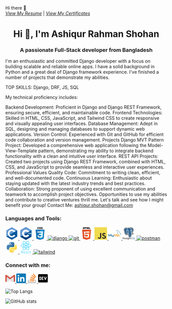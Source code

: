 Hi there 👋<br/>
 *[View My Resume](https://drive.google.com/file/d/1RZ5212CmfPuvvkZfaokG2KiGWEVoSOv3/view?usp=sharing)*
 | *[View My Certificates](https://github.com/ashiqur-shohan/Certificate-)*
<br />
<h1 align="center">Hi 👋, I'm Ashiqur Rahman Shohan</h1>
<h3 align="center">A passionate Full-Stack developer from Bangladesh</h3>
<p>I'm an enthusiastic and committed Django developer with a focus on building scalable and reliable online apps. I have a solid background in Python and a great deal of Django framework experience. I've finished a number of projects that demonstrate my abilities.

TOP SKILLS: Django, DRF, JS, SQL

My technical proficiency includes:

Backend Development: Proficient in Django and Django REST Framework, ensuring secure, efficient, and maintainable code.
Frontend Technologies: Skilled in HTML, CSS, JavaScript, and Tailwind CSS to create responsive and visually appealing user interfaces.
Database Management: Adept in SQL, designing and managing databases to support dynamic web applications.
Version Control: Experienced with Git and GitHub for efficient code collaboration and version management.
Projects
Django MVT Pattern Project: Developed a comprehensive web application following the Model-View-Template pattern, demonstrating my ability to integrate backend functionality with a clean and intuitive user interface.
REST API Projects: Created two projects using Django REST Framework, combined with HTML, CSS, and JavaScript to provide seamless and interactive user experiences.
Professional Values
Quality Code: Commitment to writing clean, efficient, and well-documented code.
Continuous Learning: Enthusiastic about staying updated with the latest industry trends and best practices.
Collaboration: Strong proponent of using excellent communication and teamwork to accomplish project objectives. Opportunities to use my abilities and contribute to creative ventures thrill me. Let's talk and see how I might benefit your group!
Contact Me: ashiqur.shohan@gmail.com</p>

<h3 align="left">Languages and Tools:</h3>
<p align="left"> <a href="https://www.cprogramming.com/" target="_blank" rel="noreferrer"> <img src="https://raw.githubusercontent.com/devicons/devicon/master/icons/c/c-original.svg" alt="c" width="40" height="40"/> </a> <a href="https://www.w3schools.com/cpp/" target="_blank" rel="noreferrer"> <img src="https://raw.githubusercontent.com/devicons/devicon/master/icons/cplusplus/cplusplus-original.svg" alt="cplusplus" width="40" height="40"/> </a> <a href="https://www.w3schools.com/css/" target="_blank" rel="noreferrer"> <img src="https://raw.githubusercontent.com/devicons/devicon/master/icons/css3/css3-original-wordmark.svg" alt="css3" width="40" height="40"/> </a> <a href="https://www.djangoproject.com/" target="_blank" rel="noreferrer"> <img src="https://cdn.worldvectorlogo.com/logos/django.svg" alt="django" width="40" height="40"/> </a> <a href="https://git-scm.com/" target="_blank" rel="noreferrer"> <img src="https://www.vectorlogo.zone/logos/git-scm/git-scm-icon.svg" alt="git" width="40" height="40"/> </a> <a href="https://www.w3.org/html/" target="_blank" rel="noreferrer"> <img src="https://raw.githubusercontent.com/devicons/devicon/master/icons/html5/html5-original-wordmark.svg" alt="html5" width="40" height="40"/> </a> <a href="https://developer.mozilla.org/en-US/docs/Web/JavaScript" target="_blank" rel="noreferrer"> <img src="https://raw.githubusercontent.com/devicons/devicon/master/icons/javascript/javascript-original.svg" alt="javascript" width="40" height="40"/> </a> <a href="https://www.mysql.com/" target="_blank" rel="noreferrer"> <img src="https://raw.githubusercontent.com/devicons/devicon/master/icons/mysql/mysql-original-wordmark.svg" alt="mysql" width="40" height="40"/> </a> <a href="https://www.postgresql.org" target="_blank" rel="noreferrer"> <img src="https://raw.githubusercontent.com/devicons/devicon/master/icons/postgresql/postgresql-original-wordmark.svg" alt="postgresql" width="40" height="40"/> </a> <a href="https://postman.com" target="_blank" rel="noreferrer"> <img src="https://www.vectorlogo.zone/logos/getpostman/getpostman-icon.svg" alt="postman" width="40" height="40"/> </a> <a href="https://www.python.org" target="_blank" rel="noreferrer"> <img src="https://raw.githubusercontent.com/devicons/devicon/master/icons/python/python-original.svg" alt="python" width="40" height="40"/> </a> <a href="https://reactjs.org/" target="_blank" rel="noreferrer"> <img src="https://raw.githubusercontent.com/devicons/devicon/master/icons/react/react-original-wordmark.svg" alt="react" width="40" height="40"/> </a> <a href="https://tailwindcss.com/" target="_blank" rel="noreferrer"> <img src="https://www.vectorlogo.zone/logos/tailwindcss/tailwindcss-icon.svg" alt="tailwind" width="40" height="40"/> </a> </p>

### Connect with me:
  <a href="mailto:ashiqur.shohan@gmail.com">
    <img src="https://github.com/ashiqur-shohan/icon/blob/main/gmail-icon.svg" alt="Ashiqur Rahman shohan's gmail" height="30" width="30">
  </a>
  

  <a href="https://www.linkedin.com/in/ashiqur-rahman/">
    <img src="https://github.com/ashiqur-shohan/icon/blob/main/linkedin-icon.svg" alt="Ashiqur Rahman shohan LinkedIn Profile" height="30" width="30">
  </a>

  <a href="https://stackoverflow.com/users/2946413/angel-santiago-jaime-zavala?tab=profile">
    <img src="https://github.com/ashiqur-shohan/icon/blob/main/stackoverflow-icon.svg" alt="Asiqur rahman shohan Stack Overflow Profile" height="30" width="30">
  </a>

 <a href="https://dev.to/anhello">
    <img src="https://github.com/ashiqur-shohan/icon/blob/main/dev-badge.svg" alt="Ashiqur Rahman shohan DEV Profile" height="30" width="30">
  </a>
  <br/>

![Top Langs](https://github-readme-stats.vercel.app/api/top-langs/?username=ashiqur-shohan&theme=graywhite)

![GitHub stats](https://github-readme-stats.vercel.app/api?username=ashiqur-shohan&show_icons=true)  

